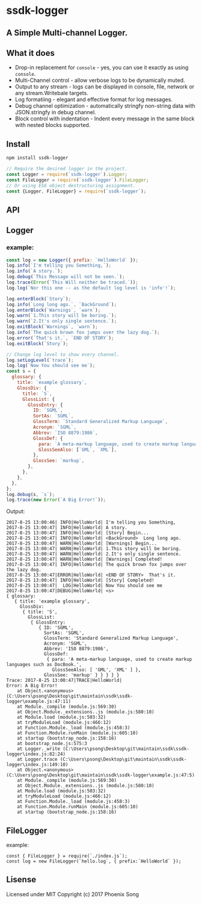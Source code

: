 # ssdk-logger
A Simple Multi-channel Logger.
------

## What it does
* Drop-in replacement for `console` - yes, you can use it exactly as using `console`.
* Multi-Channel control - allow verbose logs to be dynamically muted.
* Output to any stream - logs can be displayed in console, file, network or any stream.Writebale targets.
* Log formatiing - elegant and effective format for log messages.
* Debug channel optimization - automatically stringfy non-string data with JSON.stringfy in debug channel.
* Block control with indentation - Indent every message in the same block with nested blocks supported.


## Install
```bash
npm install ssdk-logger
```
```javascript
// Require the desired logger in the project.
const Logger = require(`ssdk-logger`).Logger;
const FileLogger = require(`ssdk-logger`).FileLogger;
// Or using ES6 object destructuring assignment.
const {Logger, FileLogger} = require(`ssdk-logger`);
```

## API
Logger
-----
### example:
```javascript
const log = new Logger({ prefix: `HelloWorld` });
log.info(`I'm telling you Something,`);
log.info(`A story.`);
log.debug(`This Message will not be seen.`);
log.trace(Error(`This Will neither be traced.`));
log.log(`Nor this one -- as the default log level is 'info'!`);

log.enterBlock(`Story`);
log.info(`Long long ago.`, `BackGround`);
log.enterBlock(`Warnings`, `warn`);
log.warn(`1.This story will be boring.`);
log.warn(`2.It's only single sentence.`);
log.exitBlock(`Warnings`, `warn`);
log.info(`The quick brown fox jumps over the lazy dog.`);
log.error(`That's it.`, `END OF STORY`);
log.exitBlock(`Story`);

// Change log level to show every channel.
log.setLogLevel(`trace`);
log.log(`Now You should see me`);
const s = {
  glossary: {
    title: `example glossary`,
    GlossDiv: {
      title: `S`,
      GlossList: {
        GlossEntry: {
          ID: `SGML`,
          SortAs: `SGML`,
          GlossTerm: `Standard Generalized Markup Language`,
          Acronym: `SGML`,
          Abbrev: `ISO 8879:1986`,
          GlossDef: {
            para: `A meta-markup language, used to create markup languages such as DocBook.`,
            GlossSeeAlso: [`GML`, `XML`],
          },
          GlossSee: `markup`,
        },
      },
    },
  },
};
log.debug(s, `s`);
log.trace(new Error(`A Big Error!`));
```
Output:
```
2017-8-25 13:00:46| INFO|HelloWorld| I'm telling you Something,
2017-8-25 13:00:47| INFO|HelloWorld| A story.
2017-8-25 13:00:47| INFO|HelloWorld| [Story] Begin...
2017-8-25 13:00:47| INFO|HelloWorld| <BackGround>  Long long ago.
2017-8-25 13:00:47| WARN|HelloWorld| [Warnings] Begin...
2017-8-25 13:00:47| WARN|HelloWorld| 1.This story will be boring.
2017-8-25 13:00:47| WARN|HelloWorld| 2.It's only single sentence.
2017-8-25 13:00:47| WARN|HelloWorld| [Warnings] Completed!
2017-8-25 13:00:47| INFO|HelloWorld| The quick brown fox jumps over the lazy dog.
2017-8-25 13:00:47|ERROR|HelloWorld| <END OF STORY>  That's it.
2017-8-25 13:00:47| INFO|HelloWorld| [Story] Completed!
2017-8-25 13:00:47|  LOG|HelloWorld| Now You should see me
2017-8-25 13:00:47|DEBUG|HelloWorld| <s>
{ glossary:
   { title: 'example glossary',
     GlossDiv:
      { title: 'S',
        GlossList:
         { GlossEntry:
            { ID: 'SGML',
              SortAs: 'SGML',
              GlossTerm: 'Standard Generalized Markup Language',
              Acronym: 'SGML',
              Abbrev: 'ISO 8879:1986',
              GlossDef:
               { para: 'A meta-markup language, used to create markup languages such as DocBook.',
                 GlossSeeAlso: [ 'GML', 'XML' ] },
              GlossSee: 'markup' } } } } }
Trace: 2017-8-25 13:00:47|TRACE|HelloWorld|
Error: A Big Error!
    at Object.<anonymous> (C:\Users\psong\Desktop\git\maintain\ssdk\ssdk-logger\example.js:47:11)
    at Module._compile (module.js:569:30)
    at Object.Module._extensions..js (module.js:580:10)
    at Module.load (module.js:503:32)
    at tryModuleLoad (module.js:466:12)
    at Function.Module._load (module.js:458:3)
    at Function.Module.runMain (module.js:605:10)
    at startup (bootstrap_node.js:158:16)
    at bootstrap_node.js:575:3
    at Logger._write (C:\Users\psong\Desktop\git\maintain\ssdk\ssdk-logger\index.js:82:24)
    at Logger.trace (C:\Users\psong\Desktop\git\maintain\ssdk\ssdk-logger\index.js:149:10)
    at Object.<anonymous> (C:\Users\psong\Desktop\git\maintain\ssdk\ssdk-logger\example.js:47:5)
    at Module._compile (module.js:569:30)
    at Object.Module._extensions..js (module.js:580:10)
    at Module.load (module.js:503:32)
    at tryModuleLoad (module.js:466:12)
    at Function.Module._load (module.js:458:3)
    at Function.Module.runMain (module.js:605:10)
    at startup (bootstrap_node.js:158:16)
```

FileLogger
-----
example:
```
const { FileLogger } = require(`./index.js`);
const log = new FileLogger(`hello.log`, { prefix:`HelloWorld` });
```

## Lisense
Licensed under MIT
Copyright (c) 2017 Phoenix Song

